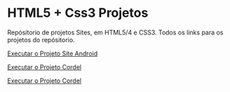 # HTML5 + Css3 Projetos
 Repósitorio de projetos Sites, em HTML5/4 e CSS3.
Todos os links para os projetos do repósitorio.

<a href="https://maguiarp.github.io/Projetos-Sites-/ProjetoSiteAndroid/android.html"> Executar o Projeto Site Android </a>

<a href="https://maguiarp.github.io/Projetos-Sites-/ProjetoSiteCordel/cordelmoderno.html" > Executar o Projeto Cordel </a>

<a href="https://maguiarp.github.io/Projetos-Sites-/ProjetoSiteSocial/social.html" > Executar o Projeto Cordel </a>
